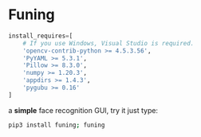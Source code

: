 # Funing
```python
install_requires=[
    # If you use Windows, Visual Studio is required.
    'opencv-contrib-python >= 4.5.3.56',
    'PyYAML >= 5.3.1',
    'Pillow >= 8.3.0',
    'numpy >= 1.20.3',
    'appdirs >= 1.4.3',
    'pygubu >= 0.16'
]
```
a **simple** face recognition GUI, try it just type:  
```bash
pip3 install funing; funing
```
